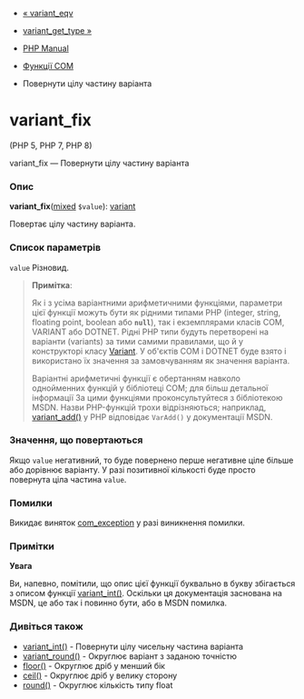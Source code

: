 - [« variant_eqv](function.variant-eqv.md)
- [variant_get_type »](function.variant-get-type.md)

- [PHP Manual](index.md)
- [Функції COM](ref.com.md)
- Повернути цілу частину варіанта

# variant_fix

(PHP 5, PHP 7, PHP 8)

variant_fix — Повернути цілу частину варіанта

### Опис

**variant_fix**([mixed](language.types.declarations.md#language.types.declarations.mixed)
`$value`): [variant](class.variant.md)

Повертає цілу частину варіанта.

### Список параметрів

`value`
Різновид.

> **Примітка**:
>
> Як і з усіма варіантними арифметичними функціями, параметри цієї
> функції можуть бути як рідними типами PHP (integer, string, floating
> point, boolean або **`null`**), так і екземплярами класів COM,
> VARIANT або DOTNET. Рідні PHP типи будуть перетворені на варіанти
> (variants) за тими самими правилами, що й у конструкторі класу
> [Variant](class.variant.md). У об'єктів COM і DOTNET буде взято і
> використано їх значення за замовчуванням як значення варіанта.
>
> Варіантні арифметичні функції є обертанням навколо
> однойменних функцій у бібліотеці COM; для більш детальної інформації
> За цими функціями проконсультуйтеся з бібліотекою MSDN. Назви
> PHP-функцій трохи відрізняються; наприклад,
> [variant_add()](function.variant-add.md) у PHP відповідає
> `VarAdd()` у документації MSDN.

### Значення, що повертаються

Якщо `value` негативний, то буде повернено перше негативне ціле
більше або дорівнює варіанту. У разі позитивної кількості буде просто
повернута ціла частина `value`.

### Помилки

Викидає виняток [com_exception](class.com-exception.md)
у разі виникнення помилки.

### Примітки

**Увага**

Ви, напевно, помітили, що опис цієї функції буквально в букву
збігається з описом функції
[variant_int()](function.variant-int.md). Оскільки ця документація
заснована на MSDN, це або так і повинно бути, або в MSDN помилка.

### Дивіться також

- [variant_int()](function.variant-int.md) - Повернути цілу чисельну
частина варіанта
- [variant_round()](function.variant-round.md) - Округлює варіант з
заданою точністю
- [floor()](function.floor.md) - Округлює дріб у менший бік
- [ceil()](function.ceil.md) - Округлює дріб у велику сторону
- [round()](function.round.md) - Округлює кількість типу float
